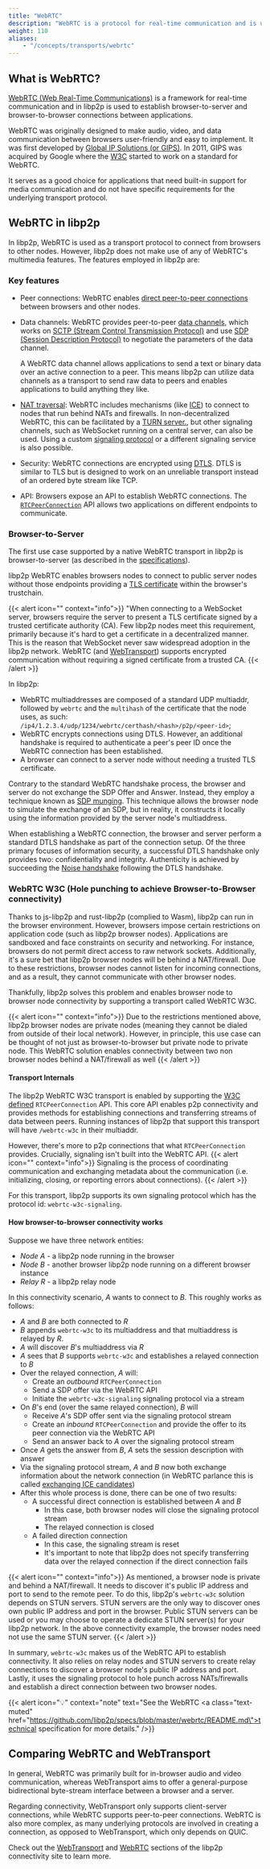 ```yaml
---
title: "WebRTC"
description: "WebRTC is a protocol for real-time communication and is used to establish connections between browsers and other nodes."
weight: 110
aliases:
    - "/concepts/transports/webrtc"
---
```


## What is WebRTC?

[WebRTC (Web Real-Time Communications)](https://webrtc.org/) is a framework for real-time
communication and in libp2p is used to establish browser-to-server and browser-to-browser
connections between applications.

WebRTC was originally designed to make audio, video, and data
communication between browsers user-friendly and easy to implement.
It was first developed by [Global IP Solutions (or GIPS)](http://www.gipscorp.com/).
In 2011, GIPS was acquired by Google where the [W3C](https://www.w3.org/) started to work
on a standard for WebRTC.

It serves as a good choice for applications that need built-in support
for media communication and do not have specific requirements for the underlying
transport protocol.

## WebRTC in libp2p

In libp2p, WebRTC is used as a transport protocol to connect from browsers to other nodes.
However, libp2p does not make use of any of WebRTC's multimedia features.
The features employed in libp2p are:

### Key features

- Peer connections: WebRTC enables
  [direct peer-to-peer connections](https://webrtc.org/getting-started/peer-connections)
  between browsers and other nodes.

- Data channels: WebRTC provides peer-to-peer [data channels](https://developer.mozilla.org/en-US/docs/Games/Techniques/WebRTC_data_channels),
  which works on
  [SCTP (Stream Control Transmission Protocol)](https://en.wikipedia.org/wiki/Stream_Control_Transmission_Protocol) and use [SDP (Session Description Protocol)](https://en.wikipedia.org/wiki/Session_Description_Protocol) to negotiate the parameters of the data channel.

  A WebRTC data channel allows applications to send a text or binary data over an active connection
  to a peer. This means libp2p can utilize data channels as a transport to send raw data to peers and
  enables applications to build anything they like.

- [NAT traversal](../nat/overview): WebRTC includes mechanisms (like
  [ICE](https://datatracker.ietf.org/doc/rfc5245/)) to connect to nodes that run behind
  NATs and firewalls. In non-decentralized WebRTC, this can be facilitated by a
  [TURN server.](https://webrtc.org/getting-started/turn-server),
  but other signaling channels, such as WebSocket running on a central server, can also be used.
  Using a custom [signaling protocol](https://en.wikipedia.org/wiki/Signaling_protocol) or a
  different signaling service is also possible.

- Security: WebRTC connections are encrypted using
  [DTLS](https://en.wikipedia.org/wiki/Datagram_Transport_Layer_Security). DTLS is similar to TLS but is
  designed to work on an unreliable transport instead of an ordered byte stream like TCP.

- API: Browsers expose an API to establish WebRTC connections. The
  [`RTCPeerConnection`](https://developer.mozilla.org/en-US/docs/Web/API/RTCPeerConnection/RTCPeerConnection)
  API allows two applications on different endpoints to communicate.

### Browser-to-Server

The first use case supported by a native WebRTC transport in libp2p is browser-to-server
(as described in the [specifications](https://github.com/libp2p/specs/tree/master/webrtc#browser-to-public-server)).

libp2p WebRTC enables browsers nodes to connect to public server nodes without those
endpoints providing a [TLS certificate](https://aws.amazon.com/what-is/ssl-certificate/)
within the browser's trustchain.

{{< alert icon="" context="info">}}
"When connecting to a WebSocket server, browsers require the server to present a TLS certificate
signed by a trusted certificate authority (CA). Few libp2p nodes meet this requirement, primarily
because it's hard to get a certificate in a decentralized manner. This is the reason that WebSocket
never saw widespread adoption in the libp2p network. WebRTC
(and [WebTransport](#comparing-webrtc-and-webtransport)) supports encrypted communication without
requiring a signed certificate from a trusted CA.
{{< /alert >}}

In libp2p:

- WebRTC multiaddresses are composed of a standard UDP multiaddr,
  followed by `webrtc` and the `multihash` of the certificate that
  the node uses, as such:
  `/ip4/1.2.3.4/udp/1234/webrtc/certhash/<hash>/p2p/<peer-id>`;
- WebRTC encrypts connections using DTLS. However, an additional handshake is required to
  authenticate a peer's peer ID once the WebRTC connection has been established.
- A browser can connect to a server node without needing a trusted TLS
  certificate.

Contrary to the standard WebRTC handshake process, the browser and server do not
exchange the SDP Offer and Answer. Instead, they employ a technique known as
[SDP munging](https://webrtc.github.io/samples/src/content/peerconnection/munge-sdp/).
This technique allows the browser node to simulate the exchange of an SDP, but in reality,
it constructs it locally using the information provided by the server node's multiaddress.

When establishing a WebRTC connection, the browser and server perform a standard DTLS
handshake as part of the connection setup. Of the three primary focuses of information
security, a successful DTLS handshake only provides two: confidentiality and integrity.
Authenticity is achieved by succeeding the
[Noise handshake](../secure-comm/noise) following the DTLS handshake.

<!-- TO ADD DIAGRAM -->

### WebRTC W3C (Hole punching to achieve Browser-to-Browser connectivity)

Thanks to js-libp2p and rust-libp2p (complied to Wasm), libp2p can run in the browser environment.
However, browsers impose certain restrictions on application code (such as libp2p browser nodes).
Applications are sandboxed and face constraints on security and networking.
For instance, browsers do not permit direct access to raw network sockets.
Additionally, it's a sure bet that libp2p browser nodes will be behind a NAT/firewall.
Due to these restrictions, browser nodes cannot listen for incoming connections,
and as a result, they cannot communicate with other browser nodes.

Thankfully, libp2p solves this problem and enables browser node to browser node connectivity by supporting a transport called WebRTC W3C.

{{< alert icon="" context="info">}}
Due to the restrictions mentioned above, libp2p browser nodes are private nodes (meaning they cannot be dialed from outside of their local network).
However, in principle, this use case can be thought of not just as browser-to-browser but private node to private node.
This WebRTC solution enables connectivity between two non browser nodes behind a NAT/firewall as well
{{< /alert >}}

#### Transport Internals

The libp2p WebRTC W3C transport is enabled by supporting the [W3C defined](https://w3c.github.io/webrtc-pc/#introduction) `RTCPeerConnection` API.
This core API enables p2p connectivity and provides methods for establishing connections and transferring streams of data between peers.
Running instances of libp2p that support this transport will have `/webrtc-w3c` in their multiaddr.

However, there's more to p2p connections that what `RTCPeerConnection` provides. Crucially, signaling isn't built into the WebRTC API.
{{< alert icon="" context="info">}}
Signaling is the process of coordinating communication and exchanging metadata about the communication (i.e. initializing, closing, or reporting errors about connections).
{{< /alert >}}

For this transport, libp2p supports its own signaling protocol which has the protocol id: `webrtc-w3c-signaling`.

#### How browser-to-browser connectivity works

<!-- TO ADD DIAGRAM -->

Suppose we have three network entities:

- _Node A_ - a libp2p node running in the browser
- _Node B_ - another browser libp2p node running on a different browser instance
- _Relay R_ - a libp2p relay node

In this connectivity scenario, _A_ wants to connect to _B_.
This roughly works as follows:

- _A_ and _B_ are both connected to _R_
- _B_ appends `webrtc-w3c` to its multiaddress and that multiaddress is relayed by _R_.
- _A_ will discover _B_'s multiaddress via _R_
- _A_ sees that _B_ supports `webrtc-w3c` and establishes a relayed connection to _B_
- Over the relayed connection, _A_ will:
  - Create an _outbound_ `RTCPeerConnection`
  - Send a SDP offer via the WebRTC API
  - Initiate the `webrtc-w3c-signaling` signaling protocol via a stream
- On _B_'s end (over the same relayed connection), _B_ will
  - Receive _A_'s SDP offer sent via the signaling protocol stream
  - Create an _inbound_ `RTCPeerConnection` and provide the offer to its peer connection via the WebRTC API
  - Send an answer back to _A_ over the signaling protocol stream
- Once _A_ gets the answer from _B_, _A_ sets the session description with answer
- Via the signaling protocol stream, _A_ and _B_ now both exchange information about the network connection (in WebRTC parlance this is called [exchanging ICE candidates](https://developer.mozilla.org/en-US/docs/Web/API/WebRTC_API/Connectivity#ice_candidates))
- After this whole process is done, there can be one of two results:
  - A successful direct connection is established between _A_ and _B_
    - In this case, both browser nodes will close the signaling protocol stream
    - The relayed connection is closed
  - A failed direction connection
    - In this case, the signaling stream is reset
    - It's important to note that libp2p does not specify transferring data over the relayed connection if the direct connection fails

{{< alert icon="" context="info">}}
As mentioned, a browser node is private and behind a NAT/firewall.
It needs to discover it's public IP address and port to send to the remote peer.
To do this, libp2p's `webrtc-w3c` solution depends on STUN servers.
STUN servers are the only way to discover ones own public IP address and port in the browser.
Public STUN servers can be used or you may choose to operate a dedicate STUN server(s) for your libp2p network.
In the above connectivity example, the browser nodes need not use the same STUN server.
{{< /alert >}}

In summary, `webrtc-w3c` makes us of the WebRTC API to establish connectivity.
It also relies on relay nodes and STUN servers to create relay connections to discover a browser node's public IP address and port.
Lastly, it uses the signaling protocol to hole punch across NATs/firewalls and establish a direct connection between two browser nodes.

{{< alert icon="💡" context="note" text="See the WebRTC <a class=\"text-muted\" href=\"https://github.com/libp2p/specs/blob/master/webrtc/README.md\">technical specification</a> for more details." />}}

## Comparing WebRTC and WebTransport

In general, WebRTC was primarily built for in-browser audio and video communication,
whereas WebTransport aims to offer a general-purpose bidirectional byte-stream interface
between a browser and a server.

Regarding connectivity, WebTransport only supports client-server connections,
while WebRTC supports peer-to-peer connections. WebRTC is also more complex, as many
underlying protocols are involved in creating a connection, as opposed to WebTransport,
which only depends on QUIC.

Check out the
[WebTransport](https://connectivity.libp2p.io/#webtransport) and
[WebRTC](https://connectivity.libp2p.io/#webrtc) sections of the libp2p
connectivity site to learn more.
